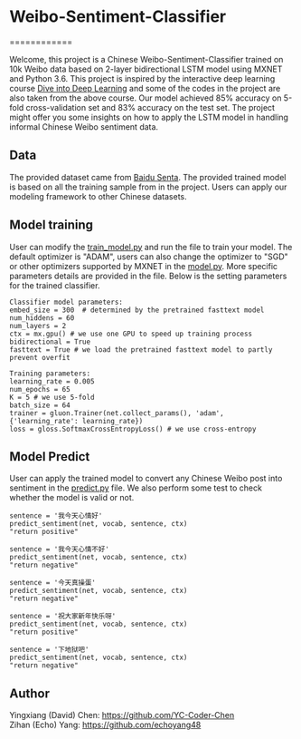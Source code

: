 # Weibo-Sentiment-Classifier
============

Welcome, this project is a Chinese Weibo-Sentiment-Classifier trained on 10k Weibo data based on 2-layer bidirectional LSTM model using MXNET and Python 3.6. This project is inspired by the interactive deep learning course [Dive into Deep Learning](https://d2l.ai/) and some of the codes in the project are also taken from the above course. Our model achieved 85% accuracy on 5-fold cross-validation set and 83% accuracy on the test set. The project might offer you some insights on how to apply the LSTM model in handling informal Chinese Weibo sentiment data.

Data
------------

The provided dataset came from [Baidu Senta](https://github.com/baidu/Senta). The provided trained model is based on all the training sample from in the project. Users can apply our modeling framework to other Chinese datasets.


Model training
------------

User can modify the [train_model.py](/train_model.py) and run the file to train your model. The default optimizer is "ADAM", users can also change the optimizer to "SGD" or other optimizers supported by MXNET in the [model.py](/model.py). More specific parameters details are provided in the file. Below is the setting parameters for the trained classifier.

```
Classifier model parameters:
embed_size = 300  # determined by the pretrained fasttext model 
num_hiddens = 60
num_layers = 2
ctx = mx.gpu() # we use one GPU to speed up training process
bidirectional = True 
fasttext = True # we load the pretrained fasttext model to partly prevent overfit

Training parameters:
learning_rate = 0.005
num_epochs = 65 
K = 5 # we use 5-fold 
batch_size = 64
trainer = gluon.Trainer(net.collect_params(), 'adam', {'learning_rate': learning_rate})
loss = gloss.SoftmaxCrossEntropyLoss() # we use cross-entropy
```

Model Predict
------------

User can apply the trained model to convert any Chinese Weibo post into sentiment in the [predict.py](/predict.py) file. We also perform some test to check whether the model is valid or not. 

```
sentence = '我今天心情好'
predict_sentiment(net, vocab, sentence, ctx)
"return positive"

sentence = '我今天心情不好'
predict_sentiment(net, vocab, sentence, ctx)
"return negative"

sentence = '今天真操蛋'
predict_sentiment(net, vocab, sentence, ctx)
"return negative"

sentence = '祝大家新年快乐呀'
predict_sentiment(net, vocab, sentence, ctx)
"return positive"

sentence = '下地狱吧'
predict_sentiment(net, vocab, sentence, ctx)
"return negative"
```

Author
------------

Yingxiang (David) Chen: https://github.com/YC-Coder-Chen  
Zihan (Echo) Yang: https://github.com/echoyang48
